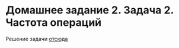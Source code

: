# Домашнее задание 2. Задача 2. Частота операций

Решение задачи [отсюда](https://github.com/netology-code/jd-homeworks/tree/video/synchronization/task2)

